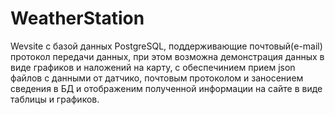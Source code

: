 # WeatherStation

Wevsite с базой данных PostgreSQL, поддерживающие почтовый(e-mail) протокол передачи данных, 
при этом возможна демонстрация данных в виде графиков и наложений на карту,
c обеспечинием прием json файлов с данными от датчико, почтовым протоколом и заносением сведения в БД и 
отображеним полученной информации на сайте в виде таблицы и графиков.
